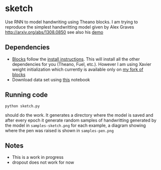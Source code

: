 # sketch
Use RNN to model handwriting using Theano blocks.
I am trying to reproduce the simplest handwritting model given by
Alex Graves http://arxiv.org/abs/1308.0850
see also his [demo](http://www.cs.toronto.edu/~graves/handwriting.html)

Dependencies
------------
 * [Blocks](https://github.com/bartvm/blocks) follow
the [install instructions](http://blocks.readthedocs.org/en/latest/setup.html).
This will install all the other dependencies for you (Theano, Fuel, etc.).
However I am using Xavier weight initialization which currently is available
only on [my fork of blocks](https://github.com/udibr/blocks)
 * Download data set using [this](./handwriting-to-hdf5.ipynb) notebook
 
Running code
------------

    python sketch.py
should do the work. It generates a directory where the model is saved and
after every epoch it generate random samples of handwritting generated by the
model in `samples-sketch.png` for each example, a diagram showing where the pen
was raised is shown in `samples-pen.png`

Notes
-----
 * This is a work in progress
 * dropout does not work for now
